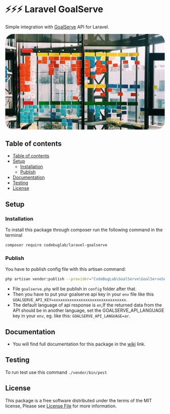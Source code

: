 # ⚡⚡⚡ Laravel GoalServe

Simple integration with [GoalServe](https://www.goalserve.com/) API for Laravel.

![Laravel media removable](logo.png)

## Table of contents
- [Table of contents](#table-of-contents)
- [Setup](#setup)
  - [Installation](#installation)
  - [Publish](#publish)
- [Documentation](#documentation)
- [Testing](#testing)
- [License](#license)
## Setup
### Installation

To install this package through composer run the following command in the terminal

```bash
composer require codebuglab/laravel-goalserve
```
### Publish
You have to publish config file with this artisan command:
```bash
php artisan vendor:publish --provider="CodeBugLab\GoalServe\GoalServeServiceProvider"
```
- File `goalserve.php` will be publish in `config` folder after that.
- Then you have to put your goalserve api key in your `env` file like this `GOALSERVE_API_KEY=xxxxxxxxxxxxxxxxxxxxxxxxxxxxxxxx`.
- The default language of api response is `en`,If the returned data from the API should be in another language, set the GOALSERVE_API_LANGUAGE key in your `env`, eg. like this: `GOALSERVE_API_LANGUAGE=ar`.

## Documentation

- You will find full documentation for this package in the [wiki](https://github.com/codebuglab/laravel-goalserve/wiki) link.
## Testing

To run test use this command `./vendor/bin/pest`

## License

This package is a free software distributed under the terms of the MIT license, Please see [License File](LICENSE.md) for more information.
